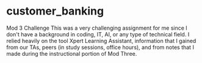 # customer_banking
Mod 3 Challenge 
This was a very challenging assignment for me since I don't have a background in coding, IT, AI, or any type of technical field.
I relied heavily on the tool Xpert Learning Assistant, information that I 
gained from our TAs, peers (in study sessions, office hours), and from 
notes that I made during the instructional portion of Mod Three.
